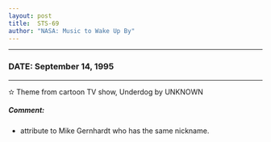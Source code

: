 ```yaml
---
layout: post
title:  STS-69
author: "NASA: Music to Wake Up By"
---
```


----
### DATE: September 14, 1995
----
✫ Theme from cartoon TV show, Underdog by UNKNOWN

##### Comment:
* attribute to Mike Gernhardt who has the same nickname.

